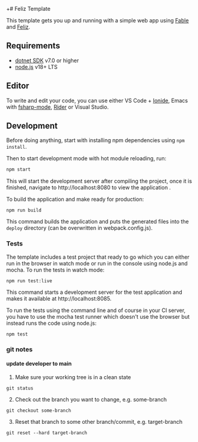 +# Feliz Template

This template gets you up and running with a simple web app using [Fable](http://fable.io/) and [Feliz](https://github.com/Zaid-Ajaj/Feliz).

## Requirements

* [dotnet SDK](https://www.microsoft.com/net/download/core) v7.0 or higher
* [node.js](https://nodejs.org) v18+ LTS


## Editor

To write and edit your code, you can use either VS Code + [Ionide](http://ionide.io/), Emacs with [fsharp-mode](https://github.com/fsharp/emacs-fsharp-mode), [Rider](https://www.jetbrains.com/rider/) or Visual Studio.


## Development

Before doing anything, start with installing npm dependencies using `npm install`.

Then to start development mode with hot module reloading, run:
```bash
npm start
```
This will start the development server after compiling the project, once it is finished, navigate to http://localhost:8080 to view the application .

To build the application and make ready for production:
```
npm run build
```
This command builds the application and puts the generated files into the `deploy` directory (can be overwritten in webpack.config.js).

### Tests

The template includes a test project that ready to go which you can either run in the browser in watch mode or run in the console using node.js and mocha. To run the tests in watch mode:
```
npm run test:live
```
This command starts a development server for the test application and makes it available at http://localhost:8085.

To run the tests using the command line and of course in your CI server, you have to use the mocha test runner which doesn't use the browser but instead runs the code using node.js:
```
npm test
```

### git notes 

#### update developer to main

1. Make sure your working tree is in a clean state

``git status``

2. Check out the branch you want to change, e.g. some-branch

``git checkout some-branch``

3. Reset that branch to some other branch/commit, e.g. target-branch

``git reset --hard target-branch``

